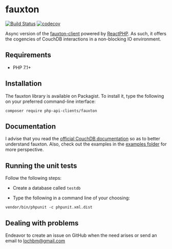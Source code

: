 # fauxton

[![Build Status](https://travis-ci.org/php-api-clients/fauxton.svg?branch=master)](https://travis-ci.org/php-api-clients/fauxton)
[![codecov](https://codecov.io/gh/php-api-clients/fauxton/branch/master/graph/badge.svg)](https://codecov.io/gh/php-api-clients/fauxton)

Async version of the [fauxton-client](https://github.com/ace411/fauxton-client) powered by [ReactPHP](https://reactphp.org). As such, it offers the cogencies of CouchDB interactions in a non-blocking IO environment.

## Requirements

- PHP 7.1+

## Installation

The fauxton library is available on Packagist. To install it, type the following on your preferred
command-line interface:

```
composer require php-api-clients/fauxton
```

## Documentation

I advise that you read the [official CouchDB documentation](http://docs.couchdb.org) 
so as to better understand fauxton. Also, check out the examples in the [examples folder](https://github.com/php-api-clients/fauxton-client/tree/master/examples) for more perspective.

## Running the unit tests

Follow the following steps:

- Create a database called ```testdb```

- Type the following in a command line of your choosing:

```
vendor/bin/phpunit -c phpunit.xml.dist
```

## Dealing with problems

Endeavor to create an issue on GitHub when the need arises or send an email to lochbm@gmail.com
